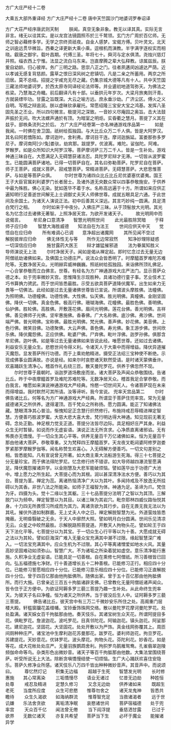 <!-- { "loadSidebar": true } -->
方广大庄严经十二卷


大乘五大部外重译经
方广大庄严经十二卷
唐中天竺国沙门地婆诃罗奉诏译


方广大荘严经序唐武则天制
　　朕闻。真空无象非象。教无以译其真。实际无言非言。绪无以诠其实。是以龙宫法镜圆照币於三千鹫领。玄门方广周於百亿师。无师之智必藉修多学。无学之宗终资祇夜。自金人感梦。宝偈方傅。贝叶灵文。北天之训逾远贯华微旨。西秦之译更新大乘小乘。逗根机而演教。半字满字逐权实而相晓。叡唐之御宇。载叶昌期。代傅三圣。年将七十。舜河与定水俱清。尧烛兴慈灯并照。缁衣西上宁惟。法显之流白马东来。岂直摩腾之辈大弘释教。谅属兹辰。朕爰自幼龄。归心彼岸。务广三明之路。思崇八正之门。往者夙遘闵凶遽达严荫。近以孝诚无感复背慈颜。露草之恨日深风树之悲镇切。凡是二亲之所蓄用。两京之所旧居。莫不总结。招提之宇咸充无尽之藏。仍集京城大德等凡有十人。共中天竺国三藏法师地婆诃罗。於西太原寺同译经论法师等。并业遴初地道驾弥天。为佛法之栋梁。乃慧海之舟檝。前后翻译凡有十部。以垂拱元年岁次。大梁月旅夷则汗青。方就装缥毕功。甘露之旨既深。大云之喻方远。庶永垂沙劫。广济尘区。傅火之义自明。写瓶之辩逾润。朕以虚昧钦承雇托。常愿绍隆三宝安大宝之鸿基。发挥八圣固先圣之丕业。所以四句微言。极提河之深致。一音妙义尽庵园之奥旨。击大法鼓声振於无间。吹大法螺声通於有顶。为暗室之明炬。实昏衢之慧月。菩提了义其在兹乎。部帙条流列之於后。
方广大庄严经卷第一亦名神通游戏序品第一
　　如是我闻。一时佛在舍卫国。祇树给孤独园。与大比丘众万二千人俱。皆是大阿罗汉。其名曰阿若憍陈如。摩诃迦叶。舍利弗。摩诃目干连。摩诃迦旃延。富娄那弥多罗尼子。摩诃南阿[少/兔]娄驮。劫宾那。跋提罗。优波离。难陀。娑伽陀。阿难。罗睺罗。如是众所知识大阿罗汉等。菩萨摩诃萨三万二千人。皆是一生补处。游戏神通三昧自在。大愿满足入无碍慧获诸法忍。具陀罗尼辩才无滞。一切皆从波罗蜜生。已能圆满菩萨诸地。已得一切菩萨自在。其名曰弥勒菩萨。陀罗尼自在菩萨。师子王菩萨。成就义菩萨。寂戒慧菩萨。常精进菩萨。无碍慧菩萨。大悲思惟菩萨。与如是等菩萨众俱。
　　尔时世尊为诸四众比丘比丘尼优婆塞优婆夷。国王王子大臣官属刹利婆罗门长者居士。及诸外道无央数众常以四事恭敬施安。于供养中最为殊胜。佛心无染。犹如莲华不着于水。名称高远遍于十方。所谓如来应供正遍知明行足善逝世间解无上士调御丈夫天人师佛世尊。成就五眼具足六通。于此世间及余国土。为诸天人演说正法。初中后善其义深远。其言巧妙纯一圆满。具足清白梵行之相。
　　尔时如来于中夜分。入佛庄严三昧。从于顶髻放大光明。其光名为忆念过去诸佛无著智。上照净居天宫。为欲开发诸天子。
　　故光明网中而说偈言。
　　牟尼身口意清净　　智慧光明照世间
　　此光最胜除冥暗　　于释师子应归命
　　智慧大海胜威德　　知法自在为法王
　　世间应供天中天　　觉悟自在应归命
　　所有难调心已调　　意净超出诸魔网
　　其所见闻不空过　　解脱彼岸应归命
　　佛无体性无与等　　所作无边常寂然
　　知净妙理除疑惑　　一切深信应归命
　　施甘露药大医王　　辩才雄猛摧邪道
　　法为眷属知胜义　　导师演说无上法
　　尔时净居天子。闻如是偈从禅定起。即时忆念过去无量无边阿僧祇劫诸佛如来。及佛国土功德庄严。说法众会皆悉明了。时摩醯首罗难陀苏难陀等。无数净居天众。光明赫弈威神巍巍。照祇树给孤独园。来诣佛所顶礼佛足。一心合掌恭敬而立白佛言。世尊。有经名为方广神通游戏大庄严法门。显示菩萨众德之本。处于兜率微妙天宫。思惟降生示现胜种。具诸功德行童子事。艺业伎术工巧书算捔力骋武。而于世间皆悉最胜。示受五欲具菩萨道降伏魔军。出生如来力无畏等一切佛法。此经如是过去无量诸佛世尊皆已宣说。所谓波头摩胜佛。法幢佛。为照明佛。功德幢佛。功德性佛。大性佛。仙天佛。胜光明佛。真幢佛。金刚坚固佛。降伏一切佛。真金色佛。极高行佛。珊瑚海佛。花幢佛。最胜色佛。善明佛。仙护佛。胜轮佛。高胜佛。开敷莲花佛。眉间光明佛。莲花台佛。善光明佛。吉祥佛。善见佛师子光佛。坚牢惠施佛。香春佛。广大名称佛。底沙佛。弗沙佛。世间端严佛。普光明佛。宝称佛。最胜光明佛。梵光佛。善声佛。妙花佛。美音佛。上色行佛。微笑目佛。功德聚佛。大云声佛。善色佛。寿光佛。象王游步佛。世间欣乐佛。降伏魔怨佛。正应供佛。毗婆尸佛。尸弃佛。毗叶浮佛。迦罗孙佛。俱那含牟尼佛。迦叶佛。如是等过去无量诸佛如来皆说此经。唯愿世尊。还如过去诸佛。利益安乐无量众生。悲愍世间令得义利。令诸天人于大乘中而得增益。降伏异道摧灭魔怨。显发菩萨所行功德。而于上乘劝勉精进。摄受正法绍三宝种使不断绝。示现成佛事业圆满故。亦说是经。如来尔时哀愍诸天默然受请。是时诸天蒙佛垂许。欢喜踊跃生清净心。稽首作礼右绕三匝。散天曼陀罗花。供养于佛忽然不现。
　　尔时世尊于晨朝时。诣迦罗道场敷座而坐。诸大菩萨及声闻众恭敬围绕。告诸比丘。昨于中夜摩醯首罗及难陀苏难陀等。无数净居天众。稽首我足合掌恭敬。而白我言。唯愿如来演说神通游戏大严经典。怜愍一切世间天人。令诸菩萨现在未来而得增益。我时默然可其所请。汝等谛听。我今宣说。
兜率天宫品第二
　　尔时佛告诸比丘。何等名为方广神通游戏大严经典。所谓显于菩萨住兜率宫。常为无量威德诸天之所供养。逮得灌顶。百千梵众之所称扬。愿力圆满。能正了知诸佛法藏。慧眼清净其心普洽。惭愧知足正念慧行炽然修行。布施持戒忍辱精进禅定智慧。方便善巧胜波罗蜜。大慈大悲大喜大舍。梵行明达得大神通。知见现前无著无碍。念处正勤。神足根力觉支正道。菩提分法皆尽边际。具足相好庄严其身。利益众生无时暂替。如说而作无虚妄语。演说正法无所贪求。心净质直离诸邪谄。无有怖畏亦无憍慢。于一切众生其心平等。供养无量百千万亿诸佛如来。恒为无量百千那由他诸大菩萨。恭敬尊重。又为梵释四王摩醯首罗。天龙夜叉乾闼婆阿修罗迦娄罗紧那罗摩睺罗伽等。闻名称赞生欢喜心。入无碍解方便善巧。一切文句差别之相。皆悉能知。凡有宣说曾无所著。如大商主乘大法船游生死海。得三十七菩提之分无量珍宝。而于佛法得陀罗尼。忆念修行终不错谬。如大导师越四瀑流誓愿满足。降伏魔怨摧诸异学。以金刚慧及大悲军能破烦恼。譬如莲华出于功德广大池中。增上愿力之所生起。大菩提心而为其根。润以甚深清净法水方便。善巧以为其台。菩提为茎。禅定为蕊。离诸热恼清净广大以为其叶。多闻持戒及不放逸无所挂碍以为其香。非世八法之所能染。如师子王福智为体。神通为足。圣谛为爪。梵住为牙。四摄为头。觉十二缘以生其躯。三十七品菩提分法明了之智以为其顶。三解脱门以为频申。禅定智慧以为其目。以诸三昧为其岩穴。毗奈耶林四威仪路怡悦其身。十力四无所畏惯习所成而为其力。离诸贪欲为其行步。自在无畏无我无法以为其吼。摧伏外道如制群鹿。无上丈夫人中之日。禅定解脱智慧为光。外道萤烛皆悉掩蔽。无明昏翳破之无余。于天人中廓然大照。譬如明月白分圆满。世间乐见清凉无云。众星之中皎然最胜。示解脱路照菩提道。开敷天人拘物头花。譬如轮王于四天下法化平等。七菩提分以为其宝。于一切众生心行平等以为十善。大愿成就无碍之法以为其轮。譬如巨海深广难入无量众宝充满其中潮不过限。缘起智慧深广难入。一切法宝充满其中。应众生机为不过限。其心平等离诸憎爱如地水火风。其量高妙坚固难动如须弥山。智慧广大。不为诸垢之所染着犹如虚空。意乐清净能行惠施。久积净业无虚妄语。已能具足一切善根。自在熏修七阿僧祇。所习善根皆已回向。弘五福德施七净财。行十善道增长五十二种善根。已能修习正行。相应四十分位。已能修习誓愿相应四十分位。已能修习意乐相应四十分位。已能修习正直解脱四十分位。曾于四百亿那由他拘胝佛所。随佛出家。曾于五十百亿那由他拘胝佛所。而行大施。已曾亲近三百五十拘胝诸辟支佛。已曾教化无量阿僧祇诸声闻众。皆令住于正方便中。为欲证阿耨多罗三藐三菩提乃趣一生补处。从此命终生兜率天。为彼天子名曰净幢。恒为诸天之所供养。当于彼没后生人中。证阿耨多罗三藐三菩提。
　　佛告诸比丘。彼天宫中有三万二千微妙安乐所住之处。高阁重门层楼大殿。轩槛窗牖花盖缯幡。宝铃垂饰珠网交络。散以曼陀罗花摩诃曼陀罗花。处处盈满。诸天婇女百千拘胝那由他。奏天伎乐。其诸宝树生众天花。所谓阿提目多花。俱毗罗花。詹波迦花。波吒罗花。目真邻陀花。阿输迦花。镇头迦花。阿娑那花。建尼迦花。坚固花。大坚固花。处处开敷以为严饰。真金线网弥覆其上。周匝间厕种种庄严。诸宝池中生摩利迦花苏曼那花。跋罗花。婆利师迦花。拘旦罗花。苏建提花。天妙意花。优钵罗花。波头摩花。拘物头花。芬陀利花。妙香花。如是等花。成大花帐处处庄严。无量羽族鹦鹉舍利。拘抧罗鸟鹅雁鸳鸯。孔雀翡翠迦陵频伽命命等鸟。杂类形色出微妙音。诸天子等百千拘胝那由他数。大集法堂围绕菩萨。听受所说无上大法。除断贪嗔憍慢结使一切烦恼。生广大心踊跃欢喜住安隐乐。菩萨久修净业所感。诸天伎乐八万四千皆出种种微妙音声。其音声中。而说颂曰。
　　尊忆然灯记　　积集无边福
　　超越于生死　　智慧发光明
　　长时修惠施　　其心常离染
　　三垢憍慢尽　　语业无诸过
　　忆昔无边劫　　种姓恒处尊
　　戒忍及精进　　定慧久修习
　　又念无边劫　　供养诸如来
　　既超生老死　　当度所应度
　　众生可悲愍　　惟尊勿舍之
　　诸天龙鬼神　　皆悉共瞻待
　　众生久渴欲　　如海纳群流
　　惟尊智充足　　当救诸渴者
　　远于世讥嫌　　乐法舍贪欲
　　离垢清净眠　　哀愍诸世间
　　菩萨宿福德　　处于兜率宫
　　天众百千亿　　闻法曾无倦
　　当下阎浮提　　垂慈洒甘露
　　已过于欲界　　无数亿诸天
　　亦复共希望　　菩萨当下生
　　必坏于魔业　　能摧诸异学
